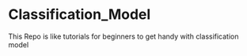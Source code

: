 # Classification_Model
This Repo is like tutorials for beginners to get handy with classification model
